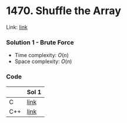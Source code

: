 # 1470. Shuffle the Array
Link: [link](https://leetcode.com/problems/shuffle-the-array/)

### Solution 1 - Brute Force
* Time complexity: $O(n)$
* Space complexity: $O(n)$

### Code
||Sol 1|
|-|-|
|C|[link](./sol_1/main.c)|
|C++|[link](./sol_1/main.cpp)|